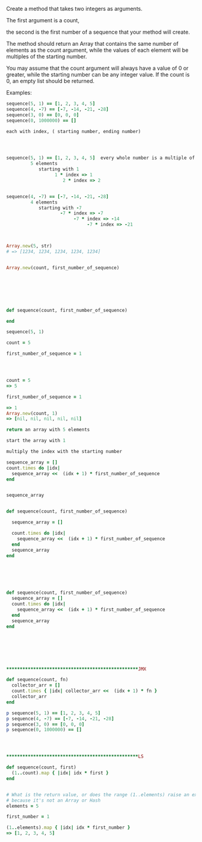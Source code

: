 Create a method that takes two integers as arguments. 

The first argument is a count, 

the second is the first number of a sequence that your method will create. 

The method should return an Array that contains the same number of elements as the count
 argument, while the values of each element will be multiples of the starting number.

You may assume that the count argument will always have a value of 0 or greater, while the starting number can be any integer value. If the count is 0, an empty list should be returned.

Examples:
```ruby
sequence(5, 1) == [1, 2, 3, 4, 5]
sequence(4, -7) == [-7, -14, -21, -28]
sequence(3, 0) == [0, 0, 0]
sequence(0, 1000000) == []

each with index, ( starting number, ending number)




sequence(5, 1) == [1, 2, 3, 4, 5]  every whole number is a multiple of 1
         5 elements
            starting with 1
                  1 * index => 1
                     2 * index => 2


sequence(4, -7) == [-7, -14, -21, -28]
         4 elements
            starting with -7
                    -7 * index => -7
                         -7 * index => -14
                              -7 * index => -21



Array.new(5, str)
# => [1234, 1234, 1234, 1234, 1234]


Array.new(count, first_number_of_sequence)







def sequence(count, first_number_of_sequence)

end

sequence(5, 1)

count = 5

first_number_of_sequence = 1




count = 5
=> 5

first_number_of_sequence = 1

=> 1
Array.new(count, 1)
=> [nil, nil, nil, nil, nil]

return an array with 5 elements

start the array with 1

multiply the index with the starting number

sequence_array = []
count.times do |idx|
  sequence_array <<  (idx + 1) * first_number_of_sequence
end


sequence_array


def sequence(count, first_number_of_sequence)

  sequence_array = []

  count.times do |idx|
    sequence_array <<  (idx + 1) * first_number_of_sequence
  end
  sequence_array
end






def sequence(count, first_number_of_sequence)
  sequence_array = []
  count.times do |idx|
    sequence_array <<  (idx + 1) * first_number_of_sequence
  end
  sequence_array
end







*************************************************JMX

def sequence(count, fn)
  collector_arr = []
  count.times { |idx| collector_arr <<  (idx + 1) * fn }
  collector_arr
end

p sequence(5, 1) == [1, 2, 3, 4, 5]
p sequence(4, -7) == [-7, -14, -21, -28]
p sequence(3, 0) == [0, 0, 0]
p sequence(0, 1000000) == []




*************************************************LS 

def sequence(count, first)
  (1..count).map { |idx| idx * first }
end


# What is the return value, or does the range (1..elements) raise an exception
# because it's not an Array or Hash
elements = 5

first_number = 1

(1..elements).map { |idx| idx * first_number }
=> [1, 2, 3, 4, 5]























